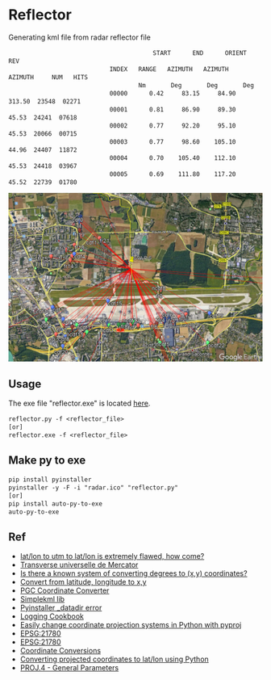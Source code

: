 # Reflector
Generating kml file from radar reflector file

                                            START      END      ORIENT     REV
                                INDEX   RANGE   AZIMUTH   AZIMUTH   AZIMUTH     NUM   HITS
                                        Nm       Deg       Deg       Deg
                                00000      0.42     83.15     84.90    313.50  23548  02271
                                00001      0.81     86.90     89.30     45.53  24241  07618
                                00002      0.77     92.20     95.10     45.53  20066  00715
                                00003      0.77     98.60    105.10     44.96  24407  11872
                                00004      0.70    105.40    112.10     45.53  24418  03967
                                00005      0.69    111.80    117.20     45.52  22739  01780

<p align="middle" ><img src="/images/reflector.png" alt="Reflector map" width="600"></p>


## Usage
The exe file "reflector.exe" is located [here](https://github.com/etigui/reflector/raw/rname/output/reflector.exe).

    reflector.py -f <reflector_file>
    [or]
    reflector.exe -f <reflector_file>

## Make py to exe

    pip install pyinstaller
    pyinstaller -y -F -i "radar.ico" "reflector.py"
    [or]
    pip install auto-py-to-exe
    auto-py-to-exe

## Ref

- [lat/lon to utm to lat/lon is extremely flawed, how come?](https://stackoverflow.com/questions/6778288/lat-lon-to-utm-to-lat-lon-is-extremely-flawed-how-come)
- [Transverse universelle de Mercator](https://fr.wikipedia.org/wiki/Transverse_universelle_de_Mercator)
- [Is there a known system of converting degrees to (x,y) coordinates?](https://forums.tigsource.com/index.php?topic=34039.0)
- [Convert from latitude, longitude to x,y](https://stackoverflow.com/questions/16266809/convert-from-latitude-longitude-to-x-y)
- [PGC Coordinate Converter](https://www.pgc.umn.edu/apps/convert/)
- [Simplekml lib](https://simplekml.readthedocs.io/en/latest/)
- [Pyinstaller _datadir error](https://stackoverflow.com/questions/55824830/i-get-error-no-module-named-pyproj-datadir-after-i-made-py-to-exe-with-py)
- [Logging Cookbook](https://docs.python.org/3/howto/logging-cookbook.html)
- [Easily change coordinate projection systems in Python with pyproj](http://all-geo.org/volcan01010/2012/11/change-coordinates-with-pyproj/)
- [EPSG:21780](https://spatialreference.org/ref/epsg/21780/)
- [EPSG:21780](https://epsg.io/21780)
- [Coordinate Conversions](https://docs.obspy.org/tutorial/code_snippets/coordinate_conversions.html)
- [Converting projected coordinates to lat/lon using Python](https://gis.stackexchange.com/questions/78838/converting-projected-coordinates-to-lat-lon-using-python)
- [PROJ.4 - General Parameters](http://proj.maptools.org/gen_parms.html)